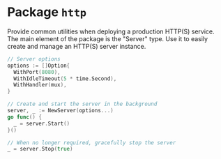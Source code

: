 # Package `http`

Provide common utilities when deploying a production HTTP(S) service. The
main element of the package is the "Server" type. Use it to easily create
and manage an HTTP(S) server instance.

```go
// Server options
options := []Option{
  WithPort(8080),
  WithIdleTimeout(5 * time.Second),
  WithHandler(mux),
}

// Create and start the server in the background
server, _ := NewServer(options...)
go func() {
  _ = server.Start()
}()

// When no longer required, gracefully stop the server
_ = server.Stop(true)
```
